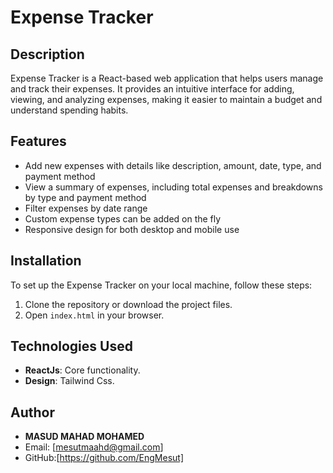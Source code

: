 # Expense Tracker

## Description

Expense Tracker is a React-based web application that helps users manage and track their expenses. It provides an intuitive interface for adding, viewing, and analyzing expenses, making it easier to maintain a budget and understand spending habits.

## Features

- Add new expenses with details like description, amount, date, type, and payment method
- View a summary of expenses, including total expenses and breakdowns by type and payment method
- Filter expenses by date range
- Custom expense types can be added on the fly
- Responsive design for both desktop and mobile use

## Installation

To set up the Expense Tracker on your local machine, follow these steps:

1. Clone the repository or download the project files.
2. Open `index.html` in your browser.

## Technologies Used

- **ReactJs**: Core functionality.
- **Design**: Tailwind Css.

## Author

- **MASUD MAHAD MOHAMED**
- Email: [mesutmaahd@gmail.com]
- GitHub:[https://github.com/EngMesut]
